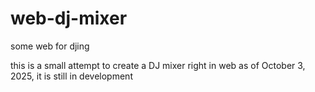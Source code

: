 # web-dj-mixer
some web for djing 

this is a small attempt to create a DJ mixer right in web
as of October 3, 2025, it is still in development
